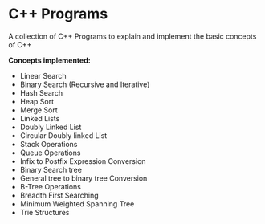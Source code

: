 # C++ Programs
A collection of C++ Programs to explain and implement the basic concepts of C++

**Concepts implemented:**
* Linear Search
* Binary Search (Recursive and Iterative)
* Hash Search
* Heap Sort
* Merge Sort
* Linked Lists
* Doubly Linked List
* Circular Doubly linked List
* Stack Operations
* Queue Operations
* Infix to Postfix Expression Conversion
* Binary Search tree
* General tree to binary tree Conversion
* B-Tree Operations
* Breadth First Searching
* Minimum Weighted Spanning Tree
* Trie Structures
